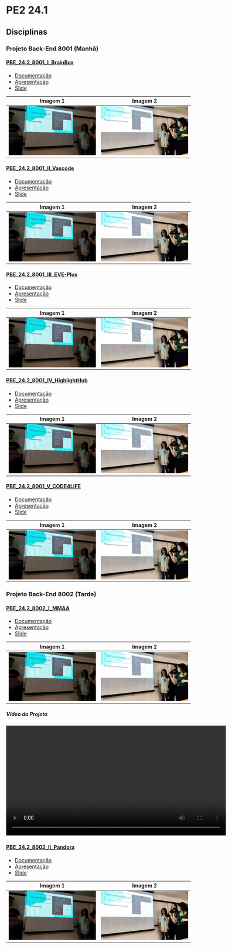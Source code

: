 # PE2 24.1

## Disciplinas

### Projeto Back-End 8001 (Manhã)

#### [PBE_24.2_8001_I_BrainBox](https://github.com/Projetos-de-Extensao/PBE_24.2_8001_I_BrainBox)

- [Documentação](https://projetos-de-extensao.github.io/PBE_24.2_8001_I_BrainBox/)
- [Apresentação]()
- [Slide]()

| Imagem 1 | Imagem 2 |
|----------|----------|
| ![Imagem 1](./assets/img/8001/IMG_20241122_102146.jpg) | ![Imagem 2](./assets/img/8001/IMG_20241122_102151.jpg) |  

#### [PBE_24.2_8001_II_Vascode](https://github.com/Projetos-de-Extensao/PBE_24.2_8001_II_Vascode)

- [Documentação](https://projetos-de-extensao.github.io/PBE_24.2_8001_I_BrainBox/)
- [Apresentação]()
- [Slide]()

| Imagem 1 | Imagem 2 |
|----------|----------|
| ![Imagem 1](./assets/img/8001/IMG_20241122_102146.jpg) | ![Imagem 2](./assets/img/8001/IMG_20241122_102151.jpg) |  

#### [PBE_24.2_8001_III_EVE-Plus](https://github.com/Projetos-de-Extensao/PBE_24.2_8001_III_EVE-Plus)

- [Documentação](https://projetos-de-extensao.github.io/PBE_24.2_8001_I_BrainBox/)
- [Apresentação]()
- [Slide]()

| Imagem 1 | Imagem 2 |
|----------|----------|
| ![Imagem 1](./assets/img/8001/IMG_20241122_102146.jpg) | ![Imagem 2](./assets/img/8001/IMG_20241122_102151.jpg) |  

#### [PBE_24.2_8001_IV_HighlightHub](https://github.com/Projetos-de-Extensao/PBE_24.2_8001_IV_HighlightHub)

- [Documentação](https://projetos-de-extensao.github.io/PBE_24.2_8001_I_BrainBox/)
- [Apresentação]()
- [Slide]()

| Imagem 1 | Imagem 2 |
|----------|----------|
| ![Imagem 1](./assets/img/8001/IMG_20241122_102146.jpg) | ![Imagem 2](./assets/img/8001/IMG_20241122_102151.jpg) |  

#### [PBE_24.2_8001_V_CODE4LIFE](https://github.com/Projetos-de-Extensao/PBE_24.2_8001_V_CODE4LIFE)

- [Documentação](https://projetos-de-extensao.github.io/PBE_24.2_8001_I_BrainBox/)
- [Apresentação]() 
- [Slide]()

| Imagem 1 | Imagem 2 |
|----------|----------|
| ![Imagem 1](./assets/img/8001/IMG_20241122_102146.jpg) | ![Imagem 2](./assets/img/8001/IMG_20241122_102151.jpg) |  

### Projeto Back-End 8002 (Tarde)

#### [PBE_24.2_8002_I_MMAA](https://github.com/Projetos-de-Extensao/PBE_24.2_8002_I_MMAA)

- [Documentação](https://projetos-de-extensao.github.io/PBE_24.2_8001_I_BrainBox/)
- [Apresentação]()
- [Slide]()
 
| Imagem 1 | Imagem 2 |
|----------|----------|
| ![Imagem 1](./assets/img/8001/IMG_20241122_102146.jpg) | ![Imagem 2](./assets/img/8001/IMG_20241122_102151.jpg) |  

##### Vídeo do Projeto

<video width="600" controls>
  <source src="caminho/para/o/video.mp4" type="video/mp4">
  Seu navegador não suporta a tag de vídeo.
</video>

#### [PBE_24.2_8002_II_Pandora](https://github.com/Projetos-de-Extensao/PBE_24.2_8002_II_Pandora)

- [Documentação](https://projetos-de-extensao.github.io/PBE_24.2_8001_I_BrainBox/)
- [Apresentação]()
- [Slide]()
  
| Imagem 1 | Imagem 2 |
|----------|----------|
| ![Imagem 1](./assets/img/8001/IMG_20241122_102146.jpg) | ![Imagem 2](./assets/img/8001/IMG_20241122_102151.jpg) |  